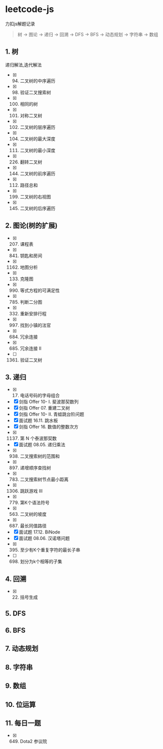 # leetcode-js
力扣js解题记录

> 树 -> 图论 -> 递归 -> 回溯 -> DFS -> BFS -> 动态规划 -> 字符串 -> 数组  

## 1. 树  
递归解法,迭代解法  
 - [x] 94. 二叉树的中序遍历
 - [x] 98. 验证二叉搜索树
 - [x] 100. 相同的树
 - [x] 101. 对称二叉树
 - [x] 102. 二叉树的层序遍历
 - [x] 104. 二叉树的最大深度
 - [x] 111. 二叉树的最小深度
 - [x] 226. 翻转二叉树
 - [x] 144. 二叉树的前序遍历
 - [x] 112. 路径总和
 - [x] 199. 二叉树的右视图
 - [x] 145. 二叉树的后序遍历
## 2. 图论(树的扩展)
 - [x] 207. 课程表
 - [x] 841. 钥匙和房间
 - [x] 1162. 地图分析
 - [x] 133. 克隆图
 - [x] 990. 等式方程的可满足性
 - [x] 785. 判断二分图
 - [x] 332. 重新安排行程
 - [x] 997. 找到小镇的法官
 - [x] 684. 冗余连接
 - [x] 685. 冗余连接 II
 - [ ] 1361. 验证二叉树
## 3. 递归
 - [x] 17. 电话号码的字母组合
 - [x] 剑指 Offer 10- I. 斐波那契数列
 - [x] 剑指 Offer 07. 重建二叉树
 - [x] 剑指 Offer 10- II. 青蛙跳台阶问题
 - [x] 面试题 16.11. 跳水板
 - [x] 剑指 Offer 16. 数值的整数次方
 - [x] 1137. 第 N 个泰波那契数
 - [x] 面试题 08.05. 递归乘法
 - [x] 938. 二叉搜索树的范围和
 - [x] 897. 递增顺序查找树
 - [x] 783. 二叉搜索树节点最小距离
 - [x] 1306. 跳跃游戏 III
 - [x] 779. 第K个语法符号
 - [x] 563. 二叉树的坡度
 - [x] 687. 最长同值路径
 - [x] 面试题 17.12. BiNode
 - [x] 面试题 08.06. 汉诺塔问题
 - [x] 395. 至少有K个重复字符的最长子串
 - [ ] 698. 划分为k个相等的子集
## 4. 回溯
 - [x] 22. 括号生成
## 5. DFS
## 6. BFS
## 7. 动态规划
## 8. 字符串
## 9. 数组
## 10. 位运算
## 11. 每日一题
 - [x] 649. Dota2 参议院